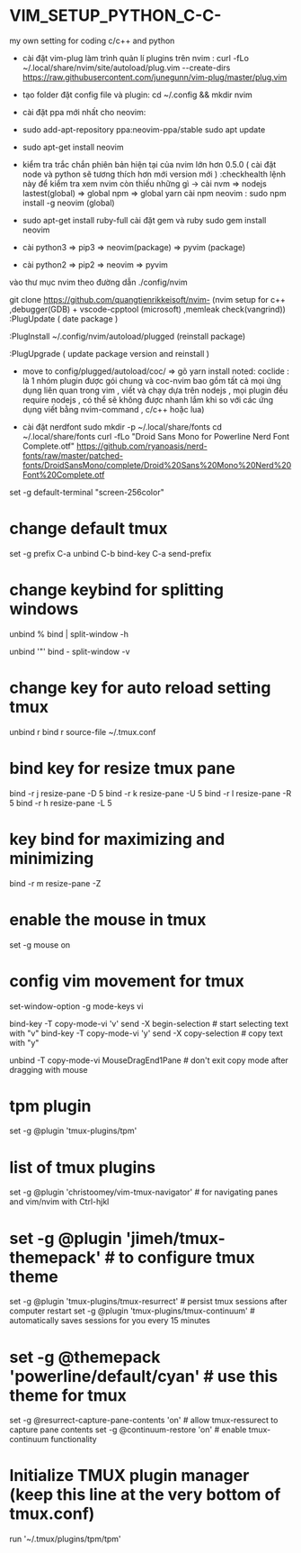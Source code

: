 # VIM_SETUP_PYTHON_C-C-
my own setting for coding c/c++ and python

* cài đặt vim-plug làm trình quản lí plugins trên nvim : 
    curl -fLo ~/.local/share/nvim/site/autoload/plug.vim --create-dirs
    https://raw.githubusercontent.com/junegunn/vim-plug/master/plug.vim

* tạo folder đặt config file và plugin: cd ~/.config && mkdir nvim

* cài đặt ppa mới nhất cho neovim:

* sudo add-apt-repository ppa:neovim-ppa/stable sudo apt update

* sudo apt-get install neovim

* kiểm tra trắc chắn phiên bản hiện tại của nvim lớn hơn 0.5.0 ( cài đặt node và python sẽ tương thích hơn mới version mới )
  :checkhealth lệnh này để kiểm tra xem nvim còn thiếu những gì 
    -> cài nvm => nodejs lastest(global) => global npm => global yarn cài npm neovim : sudo npm install -g neovim (global)
    
* sudo apt-get install ruby-full cài đặt gem và ruby sudo gem install neovim

* cài python3 => pip3 => neovim(package) => pyvim (package)

* cài python2 => pip2 => neovim => pyvim

vào thư mục nvim theo đường dẫn ./config/nvim

git clone https://github.com/quangtienrikkeisoft/nvim- (nvim setup for c++ ,debugger(GDB) + vscode-cpptool (microsoft) ,memleak check(vangrind))
:PlugUpdate ( date package )

:PlugInstall ~/.config/nvim/autoload/plugged (reinstall package)

:PlugUpgrade ( update package version and reinstall )

* move to config/plugged/autoload/coc/ 
    => gõ yarn install 
    noted: coclide : là 1 nhóm plugin được gói chung và coc-nvim bao gồm tất cả mọi ứng dụng liên quan trong vim , viết và chạy dựa trên nodejs , mọi                plugin đều require nodejs , có thể sẽ không được nhanh lắm khi so với các ứng dụng viết bằng nvim-command , c/c++ hoặc lua)

* cài đặt nerdfont
    sudo mkdir -p ~/.local/share/fonts
    cd ~/.local/share/fonts
    curl -fLo "Droid Sans Mono for Powerline Nerd Font Complete.otf" https://github.com/ryanoasis/nerd-fonts/raw/master/patched-fonts/DroidSansMono/complete/Droid%20Sans%20Mono%20Nerd%20Font%20Complete.otf
    
    
    
    
set -g default-terminal "screen-256color"

# change default tmux 

set -g prefix C-a
unbind C-b
bind-key C-a send-prefix

# change keybind for splitting windows
unbind %
bind | split-window -h

unbind '"'
bind - split-window -v

# change key for auto reload setting tmux
unbind r
bind r source-file ~/.tmux.conf

# bind key for resize tmux pane
bind -r j resize-pane -D 5
bind -r k resize-pane -U 5
bind -r l resize-pane -R 5
bind -r h resize-pane -L 5

# key bind for maximizing and minimizing 
bind -r m resize-pane -Z

# enable the mouse in tmux
set -g mouse on

# config vim movement for tmux 
set-window-option -g mode-keys vi

bind-key -T copy-mode-vi 'v' send -X begin-selection # start selecting text with "v"
bind-key -T copy-mode-vi 'y' send -X copy-selection # copy text with "y"

unbind -T copy-mode-vi MouseDragEnd1Pane # don't exit copy mode after dragging with mouse

# tpm plugin
set -g @plugin 'tmux-plugins/tpm'

# list of tmux plugins
set -g @plugin 'christoomey/vim-tmux-navigator' # for navigating panes and vim/nvim with Ctrl-hjkl
# set -g @plugin 'jimeh/tmux-themepack' # to configure tmux theme
set -g @plugin 'tmux-plugins/tmux-resurrect' # persist tmux sessions after computer restart
set -g @plugin 'tmux-plugins/tmux-continuum' # automatically saves sessions for you every 15 minutes

# set -g @themepack 'powerline/default/cyan' # use this theme for tmux

set -g @resurrect-capture-pane-contents 'on' # allow tmux-ressurect to capture pane contents
set -g @continuum-restore 'on' # enable tmux-continuum functionality

# Initialize TMUX plugin manager (keep this line at the very bottom of tmux.conf)
run '~/.tmux/plugins/tpm/tpm'
